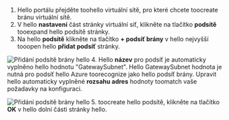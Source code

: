 1. Hello portálu přejděte toohello virtuální sítě, pro které chcete toocreate bránu virtuální sítě.
2. V hello **nastavení** část stránky virtuální síť, klikněte na tlačítko **podsítě** tooexpand hello podsítě stránky.
3. Na hello **podsítě** klikněte na tlačítko **+ podsíť brány** v hello nejvyšší tooopen hello **přidat podsíť** stránky.

  ![Přidání podsítě brány hello](./media/vpn-gateway-add-gwsubnet-s2s-rm-portal-include/add-gw-subnet.png "přidat podsíť brány hello")
4. Hello **název** pro podsíť je automaticky vyplněno hello hodnotu "GatewaySubnet". Hello GatewaySubnet hodnota je nutná pro podsíť hello Azure toorecognize jako hello podsíť brány. Upravit hello automaticky vyplněné **rozsahu adres** hodnoty toomatch vaše požadavky na konfiguraci.

  ![Přidání podsítě brány hello](./media/vpn-gateway-add-gwsubnet-s2s-rm-portal-include/gwsubnetip.png "přidání podsítě brány hello")
5. toocreate hello podsítě, klikněte na tlačítko **OK** v hello dolní části stránky hello.
